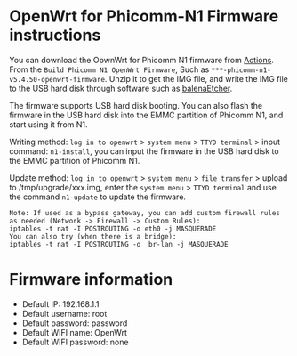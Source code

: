 # OpenWrt for Phicomm-N1 Firmware instructions


You can download the OpwnWrt for Phicomm N1 firmware from [Actions](https://github.com/ophub/op/actions). From the `Build Phicomm N1 OpenWrt Firmware`, Such as `***-phicomm-n1-v5.4.50-openwrt-firmware`. Unzip it to get the IMG file, and write the IMG file to the USB hard disk through software such as [balenaEtcher](https://www.balena.io/etcher/).

The firmware supports USB hard disk booting. You can also flash the firmware in the USB hard disk into the EMMC partition of Phicomm N1, and start using it from N1.

Writing method: `log in to openwrt` > `system menu` > `TTYD terminal` > input command: `n1-install`, you can input the firmware in the USB hard disk to the EMMC partition of Phicomm N1.

Update method: `log in to openwrt` > `system menu` > `file transfer` > upload to /tmp/upgrade/xxx.img, enter the `system menu` > `TTYD terminal` and use the command `n1-update` to update the firmware.

```text
Note: If used as a bypass gateway, you can add custom firewall rules as needed (Network -> Firewall -> Custom Rules):
iptables -t nat -I POSTROUTING -o eth0 -j MASQUERADE
You can also try (when there is a bridge): 
iptables -t nat -I POSTROUTING -o  br-lan -j MASQUERADE
```

# Firmware information
- Default IP: 192.168.1.1
- Default username: root
- Default password: password
- Default WIFI name: OpenWrt
- Default WIFI password: none
